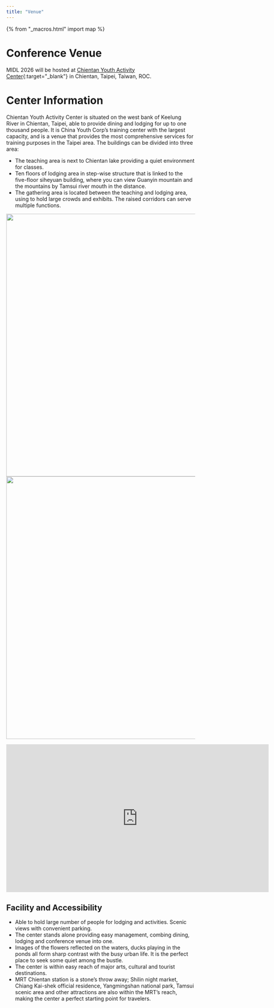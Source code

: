 ```yaml
---
title: "Venue"
---
```

{% from "_macros.html" import map %}

# Conference Venue
MIDL 2026 will be hosted at [Chientan Youth Activity Center](https://chientan.cyh.org.tw/?lang=en){:target="_blank"} in Chientan, Taipei, Taiwan, ROC.

<!-- ![SCAI](/images/venue_map.png) -->
# Center Information

Chientan Youth Activity Center is situated on the west bank of Keelung River in Chientan, Taipei, able to provide dining and lodging for up to one thousand people. It is China Youth Corp’s training center with the largest capacity, and is a venue that provides the most comprehensive services for training purposes in the Taipei area. The buildings can be divided into three area:

* The teaching area is next to Chientan lake providing a quiet environment for classes.
* Ten floors of lodging area in step-wise structure that is linked to the five-floor siheyuan building, where you can view Guanyin mountain and the mountains by Tamsui river mouth in the distance.
* The gathering area is located between the teaching and lodging area, using to hold large crowds and exhibits. The raised corridors can serve multiple functions.

<!-- [![Inria](){: width="500"}] -->
<p align="center">
  <img src="/images/chientan1.jpg" width=700/>
  <img src="/images/chientan2.jpg" width=700/>
</p>

<p align="center">
  <iframe width="700" height="394"
          src="https://www.youtube.com/embed/A-ALCBGjL-0"
          title="YouTube video"
          frameborder="0"
          allow="accelerometer; autoplay; clipboard-write; encrypted-media; gyroscope; picture-in-picture; web-share"
          allowfullscreen>
  </iframe>
</p>

## Facility and Accessibility

* Able to hold large number of people for lodging and activities. Scenic views with convenient parking.
* The center stands alone providing easy management, combing dining, lodging and conference venue into one.
* Images of the flowers reflected on the waters, ducks playing in the ponds all form sharp contrast with the busy urban life. It is the perfect place to seek some quiet among the bustle.
* The center is within easy reach of major arts, cultural and tourist destinations.
* MRT Chientan station is a stone’s throw away; Shilin night market, Chiang Kai-shek official residence, Yangmingshan national park, Tamsui scenic area and other attractions are also within the MRT’s reach, making the center a perfect starting point for travelers.
 
<!-- The conference venue is easily accessible with metro lines 7 and 10 at the **Jussieu** station. If you're arriving directly from an airport (Charles de Gaulle or Orly), you should be there in about one hour. We recommend using the [CityMapper](https://citymapper.com) application to travel around Paris.
<center>
<script src='https://static.citymapper.com/js/embed/widget.js' data-slug='d4erd8zcvn' data-width=600 ></script>
</center>

The partner accomodation (Cité Universitaire Internationale) is located at about 25 minutes from the conference venue. -->

<!-- ## Gala Venue -->

<!-- The gala dinner (Thursday July 4th at 19:30) will take place at the [Musée des Arts Forains](https://arts-forains.com){: target="_blank"}, a funfair museum located in an old wine warehouse by the Seine river, in the 12th arrondissement of Paris. It is accessible from the conference venue in about 45 minutes by walk, 30 minutes by public transport, or 15 minutes by bike.

<center>
<script src='https://static.citymapper.com/js/embed/widget.js' data-slug='1otj7kvxta' data-width=600 ></script>
</center> -->
